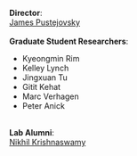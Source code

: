 <b>Director</b>: <br>[James Pustejovsky](http://cs.brandeis.edu/~jamesp)
<br>
<br>
<b>Graduate Student Researchers</b>: <br>
* Kyeongmin Rim
* Kelley Lynch
* Jingxuan Tu
* Gitit Kehat
* Marc Verhagen
* Peter Anick
<br>
<b>Lab Alumni</b>:
<br>
<a href="https://www.nikhilkrishnaswamy.com" target="_blank">Nikhil Krishnaswamy</a>
